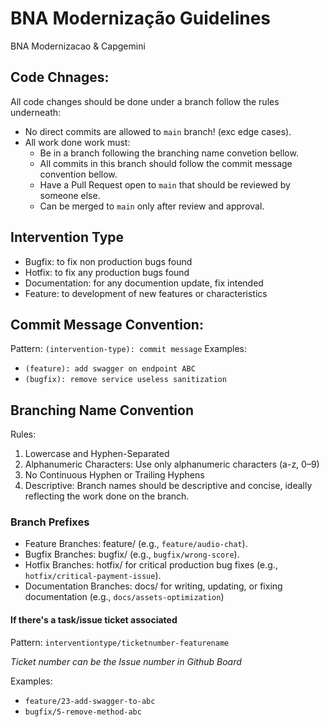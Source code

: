 # BNA Modernização Guidelines

BNA Modernizacao & Capgemini

## Code Chnages:

All code changes should be done under a branch follow the rules underneath:

- No direct commits are allowed to `main` branch! (exc edge cases).
- All work done work must:
  - Be in a branch following the branching name convetion bellow.
  - All commits in this branch should follow the commit message convention bellow.
  - Have a Pull Request open to `main` that should be reviewed by someone else.
  - Can be merged to `main` only after review and approval.

## Intervention Type

- Bugfix: to fix non production bugs found
- Hotfix: to fix any production bugs found
- Documentation: for any documention update, fix intended
- Feature: to development of new features or characteristics 

## Commit Message Convention:

Pattern: `(intervention-type): commit message`
Examples:
  - `(feature): add swagger on endpoint ABC`
  - `(bugfix): remove service useless sanitization`

## Branching Name Convention

Rules:

1. Lowercase and Hyphen-Separated
2. Alphanumeric Characters: Use only alphanumeric characters (a-z, 0–9)
3. No Continuous Hyphen or Trailing Hyphens
5. Descriptive: Branch names should be descriptive and concise, ideally reflecting the work done on the branch. 

### Branch Prefixes

- Feature Branches: feature/ (e.g., `feature/audio-chat`). 
- Bugfix Branches: bugfix/ (e.g., `bugfix/wrong-score`). 
- Hotfix Branches: hotfix/ for critical production bug fixes (e.g., `hotfix/critical-payment-issue`). 
- Documentation Branches: docs/ for writing, updating, or fixing documentation (e.g., `docs/assets-optimization`)

#### If there's a task/issue ticket associated

Pattern: `interventiontype/ticketnumber-featurename` 

 *Ticket number can be the Issue number in Github Board*
 
Examples:
- `feature/23-add-swagger-to-abc`
- `bugfix/5-remove-method-abc`
